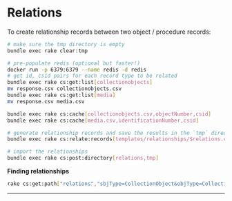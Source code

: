 # Relations

To create relationship records between two object / procedure records:

```bash
# make sure the tmp directory is empty
bundle exec rake clear:tmp

# pre-populate redis (optional but faster!)
docker run -p 6379:6379 --name redis -d redis
# get id, csid pairs for each record type to be related
bundle exec rake cs:get:list[collectionobjects]
mv response.csv collectionobjects.csv
bundle exec rake cs:get:list[media]
mv response.csv media.csv

bundle exec rake cs:cache[collectionobjects.csv,objectNumber,csid]
bundle exec rake cs:cache[media.csv,identificationNumber,csid]

# generate relationship records and save the results in the `tmp` directory
bundle exec rake cs:relate:records[templates/relationships/$relations.csv]

# import the relationships
bundle exec rake cs:post:directory[relations,tmp]
```

**Finding relationships**

```bash
rake cs:get:path["relations","sbjType=CollectionObject&objType=CollectionObject"]
```

---
